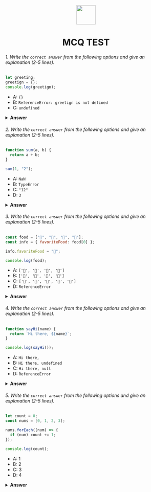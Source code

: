 <div align="center">
  <img height="60" src="https://edurev.gumlet.io/AllImages/original/ApplicationImages/CourseImages/944e5d47-8c55-4a89-91e5-22ab5f2798fc_CI.png">
  <h1>MCQ TEST</h1>
</div>

###### 1. Write the `correct answer` from the following options and give an explanation (2-5 lines).

```javascript
let greeting;
greetign = {};
console.log(greetign);
```

- A: `{}`
- B: `ReferenceError: greetign is not defined`
- C: `undefined`

<details><summary><b> Answer </b></summary>
<p>

#### Answer: B: `ReferenceError: greetign is not defined`

<i>We declared here `greeting` variable but assign empty object name is `greetign` for that after console.log(greetign) the result will be `ReferenceError: greetign is not defined`.</i>


</p>
</details>

###### 2. Write the `correct answer` from the following options and give an explanation (2-5 lines).

```javascript
function sum(a, b) {
  return a + b;
}

sum(1, "2");
```

- A: `NaN`
- B: `TypeError`
- C: `"12"`
- D: `3`

<details><summary><b>Answer</b></summary>
<p>

#### Answer: C: `"12"`

<i>In this function there is a sum of a number and a string. where a = 1 is a `number` and  b = "2" is `string`. we know that in a number sum with a string the return will be a `string` thats why result is `"12"`.</i>

</p>
</details>

###### 3. Write the `correct answer` from the following options and give an explanation (2-5 lines).

```javascript
const food = ["🍕", "🍫", "🥑", "🍔"];
const info = { favoriteFood: food[0] };

info.favoriteFood = "🍝";

console.log(food);
```

- A: `['🍕', '🍫', '🥑', '🍔']`
- B: `['🍝', '🍫', '🥑', '🍔']`
- C: `['🍝', '🍕', '🍫', '🥑', '🍔']`
- D: `ReferenceError`

<details><summary><b>Answer</b></summary>
<p>

#### Answer: B: `['🍝', '🍫', '🥑', '🍔']`

<i>Here we declare food in an array with four food. then we create an object with info variable having the property name favoriteFood and favoriteFood property assigned the the 0 index means first element of `food` . then changed the value of favoriteFood which doesn't effect the food object. for that when we console.log food the result we show unchanged</i>

</p>
</details>

###### 4. Write the `correct answer` from the following options and give an explanation (2-5 lines).

```javascript
function sayHi(name) {
  return `Hi there, ${name}`;
}

console.log(sayHi());
```

- A: `Hi there,`
- B: `Hi there, undefined`
- C: `Hi there, null`
- D: `ReferenceError`

<details><summary><b>Answer</b></summary>
<p>

#### Answer: ? B: `Hi there, undefined

<i>Certainly! In the provided code, the `sayHi` function has a `name` parameter. When you call `sayHi()` without passing any argument, the `name` parameter inside the function receives the value `undefined`. As a result, the function displays `Hi there, undefined` in its output.</i>

</p>
</details>

###### 5. Write the `correct answer` from the following options and give an explanation (2-5 lines).

```javascript
let count = 0;
const nums = [0, 1, 2, 3];

nums.forEach((num) => {
  if (num) count += 1;
});

console.log(count);
```

- A: 1
- B: 2
- C: 3
- D: 4

<details><summary><b>Answer</b></summary>
<p>

#### Answer: C: 3

<i>In this code, there's a `forEach` loop that iterates over the `nums` array. Inside the loop, each element, denoted as `num`, is evaluated to determine if it's truthy. In JavaScript, all numeric values except `0` are considered truthy. Consequently, for every element in the `nums` array that is not equal to `0`, the `count` variable is incremented by 1. Since there are three elements in the `nums` array (namely, 1, 2, and 3), the 'count' variable ultimately becomes 3. As a result, the output of the code is indeed 3.</i>

</p>
</details>
